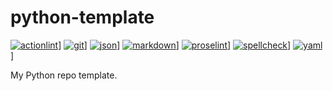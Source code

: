# python-template

 [![actionlint](https://github.com/vpayno/python-template/actions/workflows/actionlint.yaml/badge.svg?branch=main)](https://github.com/vpayno/python-template/actions/workflows/actionlint.yaml)]
 [![git](https://github.com/vpayno/python-template/actions/workflows/git.yaml/badge.svg?branch=main)](https://github.com/vpayno/python-template/actions/workflows/git.yaml)]
 [![json](https://github.com/vpayno/python-template/actions/workflows/json.yaml/badge.svg?branch=main)](https://github.com/vpayno/python-template/actions/workflows/json.yaml)]
 [![markdown](https://github.com/vpayno/python-template/actions/workflows/markdown.yaml/badge.svg?branch=main)](https://github.com/vpayno/python-template/actions/workflows/markdown.yaml)]
 [![proselint](https://github.com/vpayno/python-template/actions/workflows/proselint.yaml/badge.svg?branch=main)](https://github.com/vpayno/python-template/actions/workflows/proselint.yaml)]
 [![spellcheck](https://github.com/vpayno/python-template/actions/workflows/spellcheck.yaml/badge.svg?branch=main)](https://github.com/vpayno/python-template/actions/workflows/spellcheck.yaml)]
 [![yaml](https://github.com/vpayno/python-template/actions/workflows/yaml.yaml/badge.svg?branch=main)](https://github.com/vpayno/python-template/actions/workflows/yaml.yaml)]

My Python repo template.
